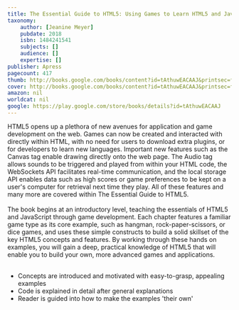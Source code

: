 ```yaml
---
title: The Essential Guide to HTML5: Using Games to Learn HTML5 and JavaScript
taxonomy:
	author: [Jeanine Meyer]
	pubdate: 2018
	isbn: 1484241541
	subjects: []
	audience: []
	expertise: []
publisher: Apress
pagecount: 417
thumb: http://books.google.com/books/content?id=tAthuwEACAAJ&printsec=frontcover&img=1&zoom=1&imgtk=AFLRE71KK7eIpdIXZGqgQ-vOnqB9ED1YdRWpfcztR8Nk4IXp-7XG4GxuMiKsaQONW8pT9GqVg2EExSXrHqK3oLFgHVSOS0nGGFYF-fggicqI89rl5YBr8kUhqJAqaHKosAZ9u_MFn3wN&source=gbs_api
cover: http://books.google.com/books/content?id=tAthuwEACAAJ&printsec=frontcover&img=1&zoom=1&imgtk=AFLRE71KK7eIpdIXZGqgQ-vOnqB9ED1YdRWpfcztR8Nk4IXp-7XG4GxuMiKsaQONW8pT9GqVg2EExSXrHqK3oLFgHVSOS0nGGFYF-fggicqI89rl5YBr8kUhqJAqaHKosAZ9u_MFn3wN&source=gbs_api
amazon: nil
worldcat: nil
google: https://play.google.com/store/books/details?id=tAthuwEACAAJ
---
```

HTML5 opens up a plethora of new avenues for application and game development on the web. Games can now be created and interacted with directly within HTML, with no need for users to download extra plugins, or for developers to learn new languages. Important new features such as the Canvas tag enable drawing directly onto the web page. The Audio tag allows sounds to be triggered and played from within your HTML code, the WebSockets API facilitates real-time communication, and the local storage API enables data such as high scores or game preferences to be kept on a user's computer for retrieval next time they play. All of these features and many more are covered within The Essential Guide to HTML5.<br><br>The book begins at an introductory level, teaching the essentials of HTML5 and JavaScript through game development. Each chapter features a familiar game type as its core example, such as hangman, rock-paper-scissors, or dice games, and uses these simple constructs to build a solid skillset of the key HTML5 concepts and features. By working through these hands on examples, you will gain a deep, practical knowledge of HTML5 that will enable you to build your own, more advanced games and applications. <br><br><ul> <li>Concepts are introduced and motivated with easy-to-grasp, appealing examples </li> <li>Code is explained in detail after general explanations </li> <li>Reader is guided into how to make the examples 'their own' </li></ul>